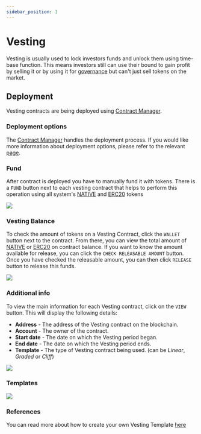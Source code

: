 ```yaml
---
sidebar_position: 1
---
```


# Vesting

Vesting is usually used to lock investors funds and unlock them using time-base function. This means investors still can
use their bound to gain profit by selling it or by using it for [governance](/admin/complex-mechanics/governance/)
but can't just sell tokens on the market.

## Deployment

Vesting contracts are being deployed using [Contract Manager](/admin/miscellaneous/contract-manager/).

### Deployment options

The [Contract Manager](/admin/miscellaneous/contract-manager/) handles the deployment process. If you would like more information about deployment options, please refer to the relevant [page](/admin/miscellaneous/contract-manager/vesting).

### Fund

After contract is deployed you have to manually fund it with tokens. There is a `FUND` button next to each vesting
contract that helps to perform this operation using all system's [NATIVE](/admin/category/native/)
and [ERC20](/admin/category/erc20/) tokens

![](/img/simple-mechanics/vesting/vesting-fund.png)

### Vesting Balance

To check the amount of tokens on a Vesting Contract, click the `WALLET` button next to the contract. From there, you can view the total amount of [NATIVE](/admin/category/native/) or [ERC20](/admin/category/erc20/) on contract balance. If you want to know the amount available for release, you can click the `CHECK RELEASABLE AMOUNT` button. Once you have checked the releasable amount, you can then click `RELEASE` button to release this funds.

![](/img/simple-mechanics/vesting/vesting-wallet.png)

### Additional info

To view the main information for each Vesting contract, click on the `VIEW` button. This will display the following details:
- **Address** - The address of the Vesting contract on the blockchain.
- **Account** - The owner of the contract.
- **Start date** - The date on which the Vesting period began.
- **End date** - The date on which the Vesting period ends.
- **Template** - The type of Vesting contract being used. (can be *Linear*, *Graded* or *Cliff*)

![](/img/simple-mechanics/vesting/vesting-view.png)

### Templates

![](/img/simple-mechanics/vesting/vesting-schedule.png)

### References

You can read more about how to create your own Vesting
Template [here](https://docs.openzeppelin.com/contracts/4.x/api/finance#VestingWallet)

